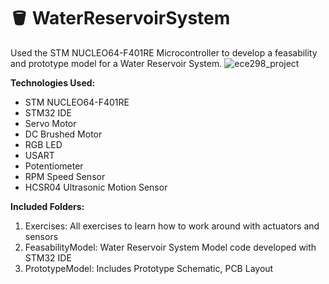 # :bucket: WaterReservoirSystem

Used the STM NUCLEO64-F401RE Microcontroller to develop a feasability and prototype model for a Water Reservoir System. 
![ece298_project](https://github.com/user-attachments/assets/861414f4-ff0c-4ef7-8b83-5ca78768045c)

**Technologies Used:**
- STM NUCLEO64-F401RE
- STM32 IDE
- Servo Motor
- DC Brushed Motor
- RGB LED
- USART
- Potentiometer
- RPM Speed Sensor
- HCSR04 Ultrasonic Motion Sensor

**Included Folders:**
1. Exercises: All exercises to learn how to work around with actuators and sensors
2. FeasabilityModel: Water Reservoir System Model code developed with STM32 IDE
3. PrototypeModel: Includes Prototype Schematic, PCB Layout
